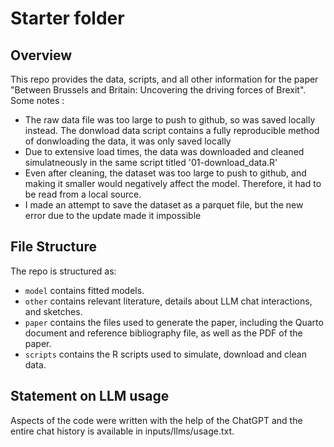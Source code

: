 # Starter folder

## Overview

This repo provides the data, scripts, and all other information for the paper "Between Brussels and Britain: Uncovering the driving forces of Brexit".
Some notes : 

- The raw data file was too large to push to github, so was saved locally instead. The donwload data script contains a fully reproducible method of donwloading the data, it was only saved locally
- Due to extensive load times, the data was downloaded and cleaned simulatneously in the same script titled '01-download_data.R'
- Even after cleaning, the dataset was too large to push to github, and making it smaller would negatively affect the model. Therefore, it had to be read from a local source.
- I made an attempt to save the dataset as a parquet file, but the new error due to the update made it impossible


## File Structure

The repo is structured as:

-   `model` contains fitted models. 
-   `other` contains relevant literature, details about LLM chat interactions, and sketches.
-   `paper` contains the files used to generate the paper, including the Quarto document and reference bibliography file, as well as the PDF of the paper. 
-   `scripts` contains the R scripts used to simulate, download and clean data.


## Statement on LLM usage

Aspects of the code were written with the help of the ChatGPT and the entire chat history is available in inputs/llms/usage.txt.
